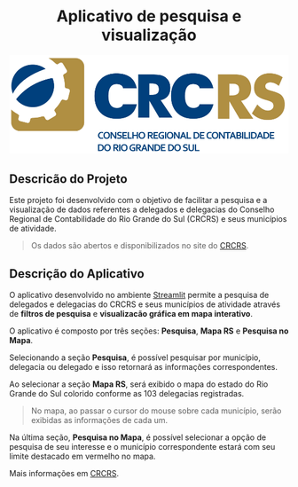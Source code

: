 <div align="center">

# Aplicativo de pesquisa e visualização 

![image](images/crcrs_logo.png)

</div align="center">

## Descricão do Projeto

Este projeto foi desenvolvido com o objetivo de facilitar a pesquisa e a visualização de dados referentes a delegados e delegacias do Conselho Regional de Contabilidade do Rio Grande do Sul (CRCRS) e seus municípios de atividade. 

> Os dados são abertos e disponibilizados no site do [CRCRS](https://www.crcrs.org.br/).

## Descrição do Aplicativo

O aplicativo desenvolvido no ambiente [Streamlit](https://crcrs-delegados.streamlit.app/) permite a pesquisa de delegados e delegacias do CRCRS e seus municípios de atividade através de **filtros de pesquisa** e **visualizacão gráfica em mapa interativo**.

O aplicativo é composto por três seções: **Pesquisa**, **Mapa RS** e **Pesquisa no Mapa**.

Selecionando a seção **Pesquisa**, é possível pesquisar por município, delegacia ou delegado e isso retornará as informações correspondentes.

Ao selecionar a seção **Mapa RS**, será exibido o mapa do estado do Rio Grande do Sul colorido conforme as 103 delegacias registradas.


> No mapa, ao passar o cursor do mouse sobre cada município, serão exibidas as informações de cada um.

Na última seção, **Pesquisa no Mapa**, é possível selecionar a opção de pesquisa de seu interesse e o município correspondente estará com seu limite destacado em vermelho no mapa.

Mais informações em [CRCRS](https://www.crcrs.org.br/).

